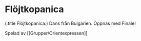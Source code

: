 # Flöjtkopanica

(:title Flöjtkopanica:)
Dans från Bulgarien. Öppnas med Finale! 

Spelad av [[Grupper/Orientexpressen]]


